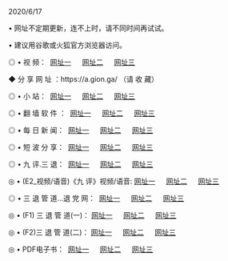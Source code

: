 <p>2020/6/17
<p>• 网址不定期更新，连不上时，请不同时间再试试。
<p>• 建议用谷歌或火狐官方浏览器访问。
<p>◎ • 视 频： 
<a href="http://hib.guitarhaven.com/" target="_blank">网址一</a> 　 
<a href="http://hpu.guitarhaven.com/" target="_blank">网址二</a> 　 
<a href="http://htd.guitarhaven.com/b.html" target="_blank">网址三</a>

<p>◆ 分 享 网 址 ：https://a.gion.ga/  （请 收 藏） </p>

<p>◎ • 小 站：  
<a href="http://hib.guitarhaven.com/f.html" target="_blank">网址一</a> 　 
<a href="http://hpu.guitarhaven.com/h.html" target="_blank">网址二</a> 　 
<a href="http://htd.guitarhaven.com/k/" target="_blank">网址三</a></p>
<p>◎ • 翻 墙 软 件 ：  
<a href="http://hib.guitarhaven.com/ff/" target="_blank">网址一</a> 　 
<a href="http://hpu.guitarhaven.com/s/read/a1_nd.html" target="_blank">网址二</a> 　 
<a href="http://htd.guitarhaven.com/ff/index.html" target="_blank">网址三</a></p>
<p>◎ • 每 日 新 闻：  
<a href="http://hib.guitarhaven.com/day/" target="_blank">网址一</a> 　 
<a href="http://hpu.guitarhaven.com/day/" target="_blank">网址二</a> 　 
<a href="http://htd.guitarhaven.com/day/index.html" target="_blank">网址三</a></p>
<p>◎ • 短 波 分 享：  
<a href="http://hib.guitarhaven.com/h/" target="_blank">网址一</a> 　 
<a href="http://hpu.guitarhaven.com/h/" target="_blank">网址二</a> 　 
<a href="http://htd.guitarhaven.com/h/index.html" target="_blank">网址三</a></p>
<p>◎ • 九 评.三 退：  
<a href="http://hib.guitarhaven.com/t/" target="_blank">网址一</a> 　 
<a href="http://hpu.guitarhaven.com/v2/index.html" target="_blank">网址二</a> 　 
<a href="http://htd.guitarhaven.com/tt/index.html" target="_blank">网址三</a> 　</p>
<p>◎ • (E2_视频/语音)《九 评》视频/语音: 
<a href="http://hib.guitarhaven.com/7738.html" target="_blank">网址一</a> 　 
<a href="http://hpu.guitarhaven.com/7614.html" target="_blank">网址二</a> 　 
<a href="http://htd.guitarhaven.com/7633.html" target="_blank">网址三</a></p>
<p>◎ • 三 退 管 道...退 党 网：  
<a href="http://hib.guitarhaven.com/go/td1.html" target="_blank">网址一</a> 　 
<a href="http://hpu.guitarhaven.com/go/td2.html" target="_blank">网址二</a> 　 
<a href="http://htd.guitarhaven.com/go/td3.html" target="_blank">网址三</a></p>
<p>◎ • (F1) 三 退 管 道(一)： 
<a href="http://hib.guitarhaven.com/dd/" target="_blank">网址一</a> 　 
<a href="http://hpu.guitarhaven.com/s/read/a1_tdx.html" target="_blank">网址二</a> 　 
<a href="http://htd.guitarhaven.com/dd/" target="_blank">网址三</a></p>
<p>◎ • (F2)三 退 管 道(二)： 
<a href="http://htd.guitarhaven.com/d/" target="_blank">网址一</a> 　 
<a href="http://hib.guitarhaven.com/d/index.html" target="_blank">网址二</a> 　 
<a href="http://hpu.guitarhaven.com/d/" target="_blank">网址三</a></p>
<p>◎ • PDF电子书：  
<a href="http://hib.guitarhaven.com/p/" target="_blank">网址一</a> 　 
<a href="http://hpu.guitarhaven.com/p/index.html" target="_blank">网址二</a> 　 
<a href="http://htd.guitarhaven.com/p/" target="_blank">网址三</a></p>
